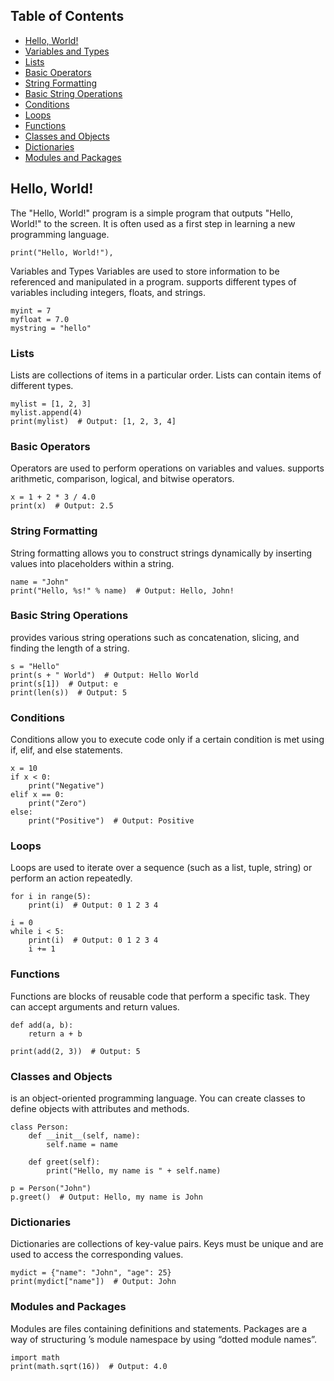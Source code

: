 ## Table of Contents

- [Hello, World!](#hello-world)
- [Variables and Types](#variables-and-types)
- [Lists](#lists)
- [Basic Operators](#basic-operators)
- [String Formatting](#string-formatting)
- [Basic String Operations](#basic-string-operations)
- [Conditions](#conditions)
- [Loops](#loops)
- [Functions](#functions)
- [Classes and Objects](#classes-and-objects)
- [Dictionaries](#dictionaries)
- [Modules and Packages](#modules-and-packages)

## Hello, World!

The "Hello, World!" program is a simple program that outputs "Hello, World!" to the screen. It is often used as a first step in learning a new programming language.

```
print("Hello, World!"),
```
Variables and Types
Variables are used to store information to be referenced and manipulated in a program.  supports different types of variables including integers, floats, and strings.


```
myint = 7
myfloat = 7.0
mystring = "hello"
```
### Lists
Lists are collections of items in a particular order. Lists can contain items of different types.


```
mylist = [1, 2, 3]
mylist.append(4)
print(mylist)  # Output: [1, 2, 3, 4]
```
### Basic Operators
Operators are used to perform operations on variables and values.  supports arithmetic, comparison, logical, and bitwise operators.


```
x = 1 + 2 * 3 / 4.0
print(x)  # Output: 2.5
```
### String Formatting
String formatting allows you to construct strings dynamically by inserting values into placeholders within a string.


```
name = "John"
print("Hello, %s!" % name)  # Output: Hello, John!
```
### Basic String Operations
 provides various string operations such as concatenation, slicing, and finding the length of a string.


```
s = "Hello"
print(s + " World")  # Output: Hello World
print(s[1])  # Output: e
print(len(s))  # Output: 5
```
### Conditions
Conditions allow you to execute code only if a certain condition is met using if, elif, and else statements.


```
x = 10
if x < 0:
    print("Negative")
elif x == 0:
    print("Zero")
else:
    print("Positive")  # Output: Positive
```
### Loops
Loops are used to iterate over a sequence (such as a list, tuple, string) or perform an action repeatedly.


```
for i in range(5):
    print(i)  # Output: 0 1 2 3 4

i = 0
while i < 5:
    print(i)  # Output: 0 1 2 3 4
    i += 1
```
### Functions
Functions are blocks of reusable code that perform a specific task. They can accept arguments and return values.


```
def add(a, b):
    return a + b

print(add(2, 3))  # Output: 5
```
### Classes and Objects
 is an object-oriented programming language. You can create classes to define objects with attributes and methods.


```
class Person:
    def __init__(self, name):
        self.name = name

    def greet(self):
        print("Hello, my name is " + self.name)

p = Person("John")
p.greet()  # Output: Hello, my name is John
```
### Dictionaries
Dictionaries are collections of key-value pairs. Keys must be unique and are used to access the corresponding values.


```
mydict = {"name": "John", "age": 25}
print(mydict["name"])  # Output: John
```
### Modules and Packages
Modules are  files containing definitions and statements. Packages are a way of structuring ’s module namespace by using “dotted module names”.


```
import math
print(math.sqrt(16))  # Output: 4.0
```
